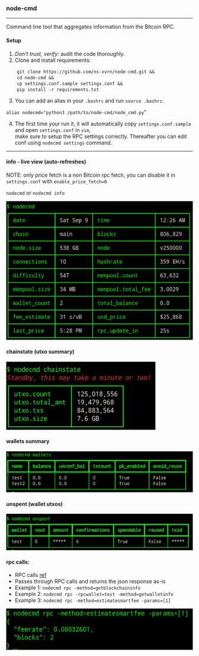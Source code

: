 ### node-cmd
---

Command line tool that aggregates information from the Bitcoin RPC.

#### Setup
1. *Don't trust, verify*: audit the code thoroughly.
2. Clone and install requirements:
```
    git clone https://github.com/ns-xvrn/node-cmd.git &&
    cd node-cmd &&
    cp settings.conf.sample settings.conf &&
    pip install -r requirements.txt
```
3. You can add an alias in your `.bashrc` and run `source .bashrc`:

`alias nodecmd="python3 /path/to/node-cmd/node_cmd.py`"

4. The first time your run it, it will automatically copy `settings.conf.sample` and open `settings.conf` in `vim`,
<br>make sure to setup the RPC settings correctly. Thereafter you can edit conf using `nodecmd settings` command.

---

#### info - live view (auto-refreshes)

NOTE: only price fetch is a non Bitcoin rpc fetch, you can disable it in `settings.conf` with `enable_price_fetch=0`

`nodecmd` or `nodecmd info`

![alt info](docs/info.png)

#### chainstate (utxo summary)

![alt chainstate](docs/chainstate.png)

#### wallets summary

![alt wallets](docs/wallets.png)

#### unspent (wallet utxos)

![alt unspent](docs/unspent.png)


#### rpc calls:
- RPC calls [ref](https://developer.bitcoin.org/reference/rpc/)
- Passes through RPC calls and returns the json response as-is
- Example 1: `nodecmd rpc -method=getblockchaininfo`
- Example 2: `nodecmd rpc -rpcwallet=test -method=getwalletinfo`
- Example 3: `nodecmd rpc -method=estimatesmartfee -params=[1]`

![alt rpc](docs/rpc.png)